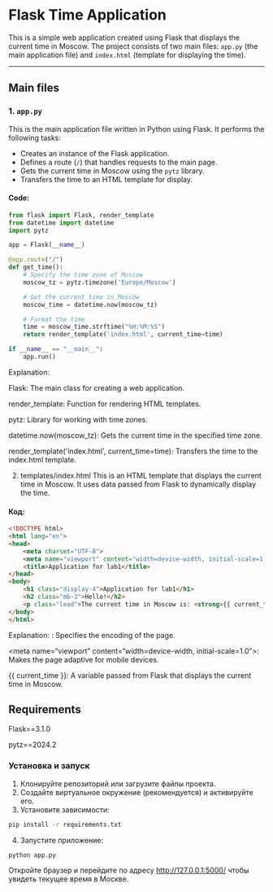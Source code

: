 # Flask Time Application

This is a simple web application created using Flask that displays the current time in Moscow. The project consists of two main files: `app.py` (the main application file) and `index.html` (template for displaying the time).

---

## Main files

### 1. `app.py`
This is the main application file written in Python using Flask. It performs the following tasks:
- Creates an instance of the Flask application.
- Defines a route (`/`) that handles requests to the main page.
- Gets the current time in Moscow using the `pytz` library.
- Transfers the time to an HTML template for display.

#### Code:
```python
from flask import Flask, render_template
from datetime import datetime
import pytz

app = Flask(__name__)

@app.route("/")
def get_time():
    # Specify the time zone of Moscow
    moscow_tz = pytz.timezone('Europe/Moscow')

    # Get the current time in Moscow
    moscow_time = datetime.now(moscow_tz)

    # Format the time
    time = moscow_time.strftime("%H:%M:%S")
    return render_template('index.html', current_time=time)

if __name__ == "__main__":
    app.run()
```
Explanation:

Flask: The main class for creating a web application.

render_template: Function for rendering HTML templates.

pytz: Library for working with time zones.

datetime.now(moscow_tz): Gets the current time in the specified time zone.

render_template('index.html', current_time=time): Transfers the time to the index.html template.

2. templates/index.html
This is an HTML template that displays the current time in Moscow. It uses data passed from Flask to dynamically display the time.

#### Код:
```html
<!DOCTYPE html>
<html lang="en">
<head>
    <meta charset="UTF-8">
    <meta name="viewport" content="width=device-width, initial-scale=1.0">
    <title>Application for lab1</title>
</head>
<body>
    <h1 class="display-4">Application for lab1</h1>
    <h2 class="mb-3">Hello!</h2>
    <p class="lead">The current time in Moscow is: <strong>{{ current_time }}</strong>.</p>
</body>
</html>
```

Explanation:
<meta charset=“UTF-8”>: Specifies the encoding of the page.

<meta name=“viewport” content=“width=device-width, initial-scale=1.0”>: Makes the page adaptive for mobile devices.

{{ current_time }}: A variable passed from Flask that displays the current time in Moscow.

## Requirements

Flask==3.1.0

pytz==2024.2

### Установка и запуск

1. Клонируйте репозиторий или загрузите файлы проекта.
2. Создайте виртуальное окружение (рекомендуется) и активируйте его.
3. Установите зависимости:
```bash
pip install -r requirements.txt
 ```
4. Запустите приложение:
```bash
python app.py
```
Откройте браузер и перейдите по адресу http://127.0.0.1:5000/ чтобы увидеть текущее время в Москве.

